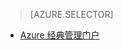 > [AZURE.SELECTOR]
<!--- [Azure Portal](../articles/storage/storage-e2e-troubleshooting.md)-->
- [Azure 经典管理门户](/documentation/articles/storage-e2e-troubleshooting-classic-portal)

<!---HONumber=Mooncake_0104_2016-->